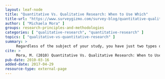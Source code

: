 ```yaml
---
layout: leaf-node
title: "Quantitative Vs. Qualitative Research: When to Use Which"
title-url: "https://www.surveygizmo.com/survey-blog/quantitative-qualitative-research/"
author: [ "Michaela Mora" ]
groups: research-principles-and-methodologies
categories: [ "qualitative-research", "quantitative-research" ]
topics: [ "qualitative-vs-quantitative-research" ]
summary: >
     Regardless of the subject of your study, you have just two types of research to choose from: qualitative and quantitative. How much you know (or suspect) about your area of research and your respondents will determine exactly which kind of research is right for you. Most people will need a combination of the two to get the most accurate data.
cite: >
     Mora, M. (2010) Quantitative Vs. Qualitative Research: When to Use Which.  Retrieved from: https://www.surveygizmo.com/survey-blog/quantitative-qualitative-research/
pub-date: 2010-03-16
added-date: 2017-04-29
resource-type: external-page
---
```

